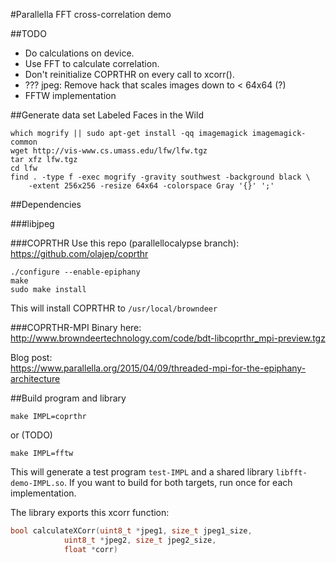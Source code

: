 #Parallella FFT cross-correlation demo

##TODO

* Do calculations on device.
* Use FFT to calculate correlation.
* Don't reinitialize COPRTHR on every call to xcorr().
* ??? jpeg: Remove hack that scales images down to < 64x64 (?)
* FFTW implementation


##Generate data set
Labeled Faces in the Wild

```
which mogrify || sudo apt-get install -qq imagemagick imagemagick-common
wget http://vis-www.cs.umass.edu/lfw/lfw.tgz
tar xfz lfw.tgz
cd lfw
find . -type f -exec mogrify -gravity southwest -background black \
	-extent 256x256 -resize 64x64 -colorspace Gray '{}' ';'
```

##Dependencies

###libjpeg

###COPRTHR
Use this repo (parallellocalypse branch):  
https://github.com/olajep/coprthr

```
./configure --enable-epiphany
make
sudo make install
```

This will install COPRTHR to `/usr/local/browndeer`

###COPRTHR-MPI
Binary here:  
http://www.browndeertechnology.com/code/bdt-libcoprthr_mpi-preview.tgz  

Blog post:  
https://www.parallella.org/2015/04/09/threaded-mpi-for-the-epiphany-architecture

##Build program and library

```
make IMPL=coprthr
```
or (TODO)  
```
make IMPL=fftw
```

This will generate a test program `test-IMPL` and a shared library
`libfft-demo-IMPL.so`. If you want to build for both targets, run once for
each implementation.

The library exports this xcorr function:
```c
bool calculateXCorr(uint8_t *jpeg1, size_t jpeg1_size,
		    uint8_t *jpeg2, size_t jpeg2_size,
		    float *corr)
```
